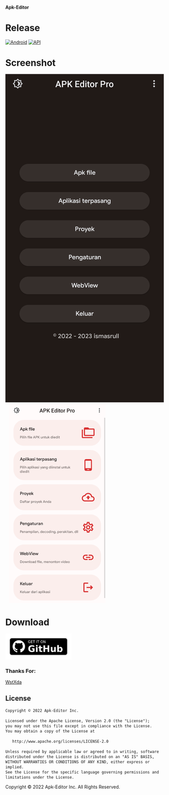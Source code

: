 #### Apk-Editor

# Release

[![Android](https://img.shields.io/badge/Platform-Android-green.svg?style=flat-square)](https://www.android.com) [![API](https://img.shields.io/badge/API-22%2B-orange.svg?logo=android&style=flat-square)](https://developer.android.com/studio/releases/platforms) 

# Screenshot

![Main screen](https://github.com/cumaRull/Apk-Editor/blob/master/Releases/Screenshot/scr_apk1.png)
&nbsp;&nbsp;
<img src="https://github.com/cumaRull/Apk-Editor/blob/master/Releases/Screenshot/scr_apk2.png" width="300" alt="Screenshot">



# Download

[<img alt="Get it on Github" height="80" src="https://github.com/cumaRull/Apk-Editor/blob/master/Releases/get-it-on-github.png">](https://github.com/cumaRull/Apk-Editor/releases)

### Thanks For:
[WstXda](https://github.com/WSTxda)


License
-------
    Copyright © 2022 Apk-Editor Inc.
    
    Licensed under the Apache License, Version 2.0 (the "License");
    you may not use this file except in compliance with the License.
    You may obtain a copy of the License at
    
       http://www.apache.org/licenses/LICENSE-2.0
    
    Unless required by applicable law or agreed to in writing, software
    distributed under the License is distributed on an "AS IS" BASIS,
    WITHOUT WARRANTIES OR CONDITIONS OF ANY KIND, either express or implied.
    See the License for the specific language governing permissions and
    limitations under the License.

Copyright © 2022 Apk-Editor Inc. All Rights Reserved.
